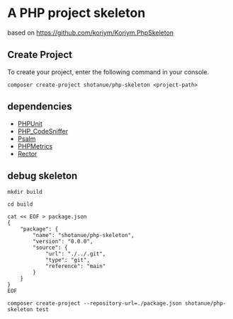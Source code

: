 # A PHP project skeleton

based on https://github.com/koriym/Koriym.PhpSkeleton

## Create Project

To create your project, enter the following command in your console.

```
composer create-project shotanue/php-skeleton <project-path>
```

## dependencies

* [PHPUnit](https://phpunit.readthedocs.io/ja/latest/)
* [PHP_CodeSniffer](https://github.com/squizlabs/PHP_CodeSniffer/wiki)
* [Psalm](https://psalm.dev)
* [PHPMetrics](https://www.phpmetrics.org)
* [Rector](https://www.phpmetrics.org)


## debug skeleton

```
mkdir build

cd build

cat << EOF > package.json
{
    "package": {
        "name": "shotanue/php-skeleton",
        "version": "0.0.0",
        "source": {
            "url": "./../.git",
            "type": "git",
            "reference": "main"
        }
    }
}
EOF

composer create-project --repository-url=./package.json shotanue/php-skeleton test
```
